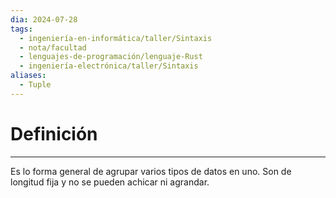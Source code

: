 ```yaml
---
dia: 2024-07-28
tags:
  - ingeniería-en-informática/taller/Sintaxis
  - nota/facultad
  - lenguajes-de-programación/lenguaje-Rust
  - ingeniería-electrónica/taller/Sintaxis
aliases:
  - Tuple
---
```

# Definición
---
Es lo forma general de agrupar varios tipos de datos en uno. Son de longitud fija y no se pueden achicar ni agrandar.